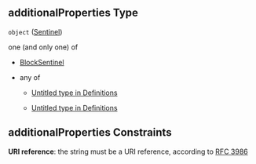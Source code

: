 ## additionalProperties Type

`object` ([Sentinel](definitions-definitions-sentinel.md))

one (and only one) of

*   [BlockSentinel](definitions-definitions-blocksentinel.md "check type definition")

*   any of

    *   [Untitled  type in Definitions](definitions-definitions-fortasentinel-anyof-0.md "check type definition")

    *   [Untitled  type in Definitions](definitions-definitions-fortasentinel-anyof-1.md "check type definition")

## additionalProperties Constraints

**URI reference**: the string must be a URI reference, according to [RFC 3986](https://tools.ietf.org/html/rfc3986 "check the specification")

